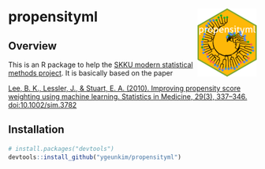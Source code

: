 
# propensityml <a href='https://github.com/ygeunkim/propensityml'><img src='man/figures/logo.png' align="right" height="139" /></a>

## Overview

This is an R package to help the [SKKU modern statistical methods
project](https://github.com/ygeunkim/psweighting-ml). It is basically
based on the paper

[Lee, B. K., Lessler, J., & Stuart, E. A. (2010). Improving propensity
score weighting using machine learning. Statistics in
Medicine, 29(3), 337–346.
doi:10.1002/sim.3782](https://onlinelibrary.wiley.com/doi/abs/10.1002/sim.3782)

## Installation

``` r
# install.packages("devtools")
devtools::install_github("ygeunkim/propensityml")
```
